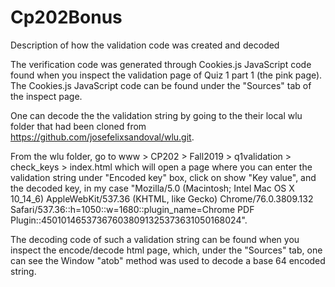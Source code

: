 # Cp202Bonus
Description of how the validation code was created and decoded

The verification code was generated through Cookies.js JavaScript code found when you inspect the validation page of Quiz 1 part 1 (the pink page). The Cookies.js JavaScript code can be found under the "Sources" tab of the inspect page.

One can decode the the validation string by going to the their local wlu folder that had been cloned from https://github.com/josefelixsandoval/wlu.git.

From the wlu folder, go to www > CP202 > Fall2019 > q1validation > check_keys > index.html which will open a page where you can enter the validation string under "Encoded key" box, click on show "Key value", and the decoded key, in my case "Mozilla/5.0 (Macintosh; Intel Mac OS X 10_14_6) AppleWebKit/537.36 (KHTML, like Gecko) Chrome/76.0.3809.132 Safari/537.36::h=1050::w=1680::plugin_name=Chrome PDF Plugin::450101465373676038091325373631050168024".

The decoding code of such a validation string can be found when you inspect the encode/decode html page, which, under the "Sources" tab, one can see the Window "atob" method was used to decode a base 64 encoded string. 
